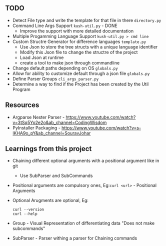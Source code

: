 
## TODO
* Detect File type and write the template for that file in there ```directory.py```
* Command Line Args Support ```kush-util.py``` - DONE
	* Improve the support with more detailed documentation
* Multiple Progamming Language Support
```kush-util.py > cmd line```
* Custom Structre Generator for difference languages ```template.py```
	* Use Json to store the tree structs with a unique language identifier
	* Modify this Json file to change the structre of the project
	* Load Json at runtime
	* create a tool to make json through commandline
* Change default paths depending on OS ```globals.py```
* Allow for ability to customize default through a json file ```globals.py```
* Define Parser Groups ```cli_args_parser.py```
* Determine a way to find if the Project has been created by the Util Program

## Resources
* Argparse Nester Parser - https://www.youtube.com/watch?v=3tSq5Yo2e2o&ab_channel=CodingWisdom
* PyInstaller Packaging - https://www.youtube.com/watch?v=s-lKHA9o_pY&ab_channel=SouravJohar
	
## Learnings from this project
* Chaining different optional arguments with a positional argument like in git
	* Use SubParser and SubCommands
	
* Positional arguments are compulsory ones, Eg:```curl <url>``` <url> - Positional Arguments

* Optional Arugments are optional, Eg:
	```
	curl --version
	curl --help
	```

* Group - Visual Representation of differentiating data "Does not make subcommands"
* SubParser - Parser withing a parser for Chaining commands